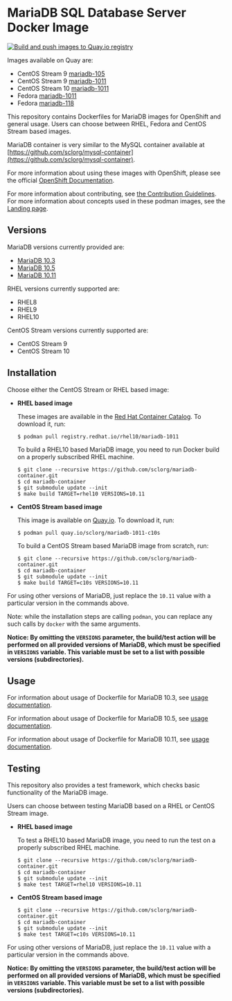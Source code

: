 MariaDB SQL Database Server Docker Image
========================================

[![Build and push images to Quay.io registry](https://github.com/sclorg/mariadb-container/actions/workflows/build-and-push.yml/badge.svg)](https://github.com/sclorg/mariadb-container/actions/workflows/build-and-push.yml)

Images available on Quay are:
* CentOS Stream 9 [mariadb-105](https://quay.io/repository/sclorg/mariadb-105-c9s)
* CentOS Stream 9 [mariadb-1011](https://quay.io/repository/sclorg/mariadb-1011-c9s)
* CentOS Stream 10 [mariadb-1011](https://quay.io/repository/sclorg/mariadb-1011-c10s)
* Fedora [mariadb-1011](https://quay.io/repository/fedora/mariadb-1011)
* Fedora [mariadb-118](https://quay.io/repository/fedora/mariadb-118)

This repository contains Dockerfiles for MariaDB images for OpenShift and general usage.
Users can choose between RHEL, Fedora and CentOS Stream based images.

MariaDB container is very similar to the MySQL container available at
[https://github.com/sclorg/mysql-container](https://github.com/sclorg/mysql-container).

For more information about using these images with OpenShift, please see the
official [OpenShift Documentation](https://docs.okd.io/latest/using_images/db_images/mariadb.html).

For more information about contributing, see
[the Contribution Guidelines](https://github.com/sclorg/welcome/blob/master/contribution.md).
For more information about concepts used in these podman images, see the
[Landing page](https://github.com/sclorg/welcome).


Versions
---------------
MariaDB versions currently provided are:
* [MariaDB 10.3](10.3)
* [MariaDB 10.5](10.5)
* [MariaDB 10.11](10.11)

RHEL versions currently supported are:
* RHEL8
* RHEL9
* RHEL10

CentOS Stream versions currently supported are:
* CentOS Stream 9
* CentOS Stream 10


Installation
----------------------
Choose either the CentOS Stream or RHEL based image:

*  **RHEL based image**

    These images are available in the [Red Hat Container Catalog](https://catalog.redhat.com/en/search?searchType=containers).
    To download it, run:

    ```
    $ podman pull registry.redhat.io/rhel10/mariadb-1011
    ```

    To build a RHEL10 based MariaDB image, you need to run Docker build on a properly
    subscribed RHEL machine.

    ```
    $ git clone --recursive https://github.com/sclorg/mariadb-container.git
    $ cd mariadb-container
    $ git submodule update --init
    $ make build TARGET=rhel10 VERSIONS=10.11
    ```

* **CentOS Stream based image**

    This image is available on [Quay.io](https://quay.io/search).
    To download it, run:

    ```
    $ podman pull quay.io/sclorg/mariadb-1011-c10s
    ```

    To build a CentOS Stream based MariaDB image from scratch, run:

    ```
    $ git clone --recursive https://github.com/sclorg/mariadb-container.git
    $ cd mariadb-container
    $ git submodule update --init
    $ make build TARGET=c10s VERSIONS=10.11
    ```

For using other versions of MariaDB, just replace the `10.11` value with a particular version
in the commands above.

Note: while the installation steps are calling `podman`, you can replace any such calls by `docker` with the same arguments.

**Notice: By omitting the `VERSIONS` parameter, the build/test action will be performed
on all provided versions of MariaDB, which must be specified in  `VERSIONS` variable.
This variable must be set to a list with possible versions (subdirectories).**


Usage
---------------------------------

For information about usage of Dockerfile for MariaDB 10.3,
see [usage documentation](10.3).

For information about usage of Dockerfile for MariaDB 10.5,
see [usage documentation](10.5).

For information about usage of Dockerfile for MariaDB 10.11,
see [usage documentation](10.11).

Testing
---------------------------------

This repository also provides a test framework, which checks basic functionality
of the MariaDB image.

Users can choose between testing MariaDB based on a RHEL or CentOS Stream image.

*  **RHEL based image**

    To test a RHEL10 based MariaDB image, you need to run the test on a properly
    subscribed RHEL machine.

    ```
    $ git clone --recursive https://github.com/sclorg/mariadb-container.git
    $ cd mariadb-container
    $ git submodule update --init
    $ make test TARGET=rhel10 VERSIONS=10.11
    ```

*  **CentOS Stream based image**

    ```
    $ git clone --recursive https://github.com/sclorg/mariadb-container.git
    $ cd mariadb-container
    $ git submodule update --init
    $ make test TARGET=c10s VERSIONS=10.11
    ```
    
For using other versions of MariaDB, just replace the `10.11` value with a particular version
in the commands above.

**Notice: By omitting the `VERSIONS` parameter, the build/test action will be performed
on all provided versions of MariaDB, which must be specified in  `VERSIONS` variable.
This variable must be set to a list with possible versions (subdirectories).**
